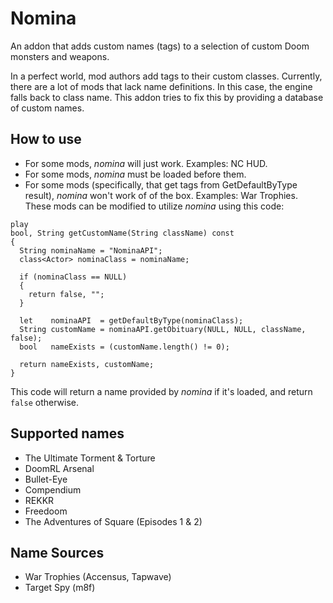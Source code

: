 # Nomina

An addon that adds custom names (tags) to a selection of custom Doom monsters
and weapons.

In a perfect world, mod authors add tags to their custom classes. Currently,
there are a lot of mods that lack name definitions. In this case, the engine
falls back to class name. This addon tries to fix this by providing a database
of custom names.

## How to use

* For some mods, *nomina* will just work. Examples: NC HUD.
* For some mods, *nomina* must be loaded before them.
* For some mods (specifically, that get tags from GetDefaultByType result),
  *nomina* won't work of of the box. Examples: War Trophies. These mods can be
  modified to utilize *nomina* using this code:

```
play
bool, String getCustomName(String className) const
{
  String nominaName = "NominaAPI";
  class<Actor> nominaClass = nominaName;

  if (nominaClass == NULL)
  {
    return false, "";
  }

  let    nominaAPI  = getDefaultByType(nominaClass);
  String customName = nominaAPI.getObituary(NULL, NULL, className, false);
  bool   nameExists = (customName.length() != 0);

  return nameExists, customName;
}
```

This code will return a name provided by *nomina* if it's loaded, and return
`false` otherwise.


## Supported names

* The Ultimate Torment & Torture
* DoomRL Arsenal
* Bullet-Eye
* Compendium
* REKKR
* Freedoom
* The Adventures of Square (Episodes 1 & 2)

## Name Sources

* War Trophies (Accensus, Tapwave)
* Target Spy (m8f)
